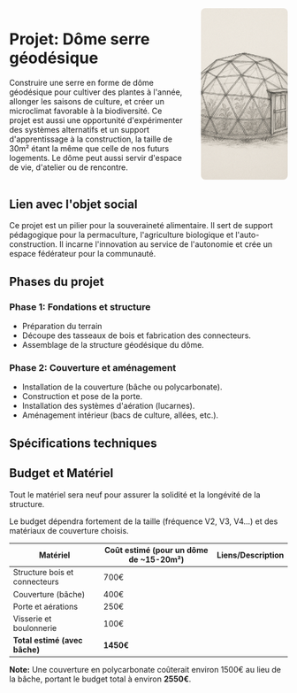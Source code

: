<div style="display: flex; gap: 2rem; align-items: stretch; margin-bottom: 2rem;">
    <div style="flex: 2;">

# Projet: Dôme serre géodésique

Construire une serre en forme de dôme géodésique pour cultiver des plantes à l'année, allonger les saisons de culture, et créer un microclimat favorable à la biodiversité. Ce projet est aussi une opportunité d'expérimenter des systèmes alternatifs et un support d'apprentissage à la construction, la taille de 30m² étant la même que celle de nos futurs logements. Le dôme peut aussi servir d'espace de vie, d'atelier ou de rencontre.

</div>
<div style="flex: 1;">
<img src="images/serre.png"  style="width: 100%; height: 100%; object-fit: cover; border-radius: 8px;">
</div>
</div>
</div>

## Lien avec l'objet social

Ce projet est un pilier pour la souveraineté alimentaire. Il sert de support pédagogique pour la permaculture, l'agriculture biologique et l'auto-construction. Il incarne l'innovation au service de l'autonomie et crée un espace fédérateur pour la communauté.

## Phases du projet

### Phase 1: Fondations et structure

-   Préparation du terrain
-   Découpe des tasseaux de bois et fabrication des connecteurs.
-   Assemblage de la structure géodésique du dôme.

### Phase 2: Couverture et aménagement

-   Installation de la couverture (bâche ou polycarbonate).
-   Construction et pose de la porte.
-   Installation des systèmes d'aération (lucarnes).
-   Aménagement intérieur (bacs de culture, allées, etc.).

## Spécifications techniques

## Budget et Matériel

Tout le matériel sera neuf pour assurer la solidité et la longévité de la structure.

Le budget dépendra fortement de la taille (fréquence V2, V3, V4...) et des matériaux de couverture choisis.

| Matériel                      | Coût estimé (pour un dôme de ~15-20m²) | Liens/Description |
| ----------------------------- | -------------------------------------- | ----------------- |
| Structure bois et connecteurs | 700€                                   |                   |
| Couverture (bâche)            | 400€                                   |                   |
| Porte et aérations            | 250€                                   |                   |
| Visserie et boulonnerie       | 100€                                   |                   |
| **Total estimé (avec bâche)** | **1450€**                              |                   |

**Note:** Une couverture en polycarbonate coûterait environ 1500€ au lieu de la bâche, portant le budget total à environ **2550€**.
